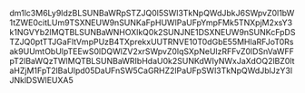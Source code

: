 dm1lc3M6Ly9ldzBLSUNBaWRpSTZJQ0l5SWl3TkNpQWdJbkJ6SWpvZ0l1bW1tZWE0citLUm9TSXNEUW9nSUNKaFpHUWlPaUFpYmpFMk5TNXpjM2xsY3k1NGVYb2lMQTBLSUNBaWNHOXlkQ0k2SUNJNE1DSXNEUW9nSUNKcFpDSTZJQ0ptTTJGaFltVmpPUzB4TXprekxUUTRNVE10T0dGbE55MHlaRFJoT0Rsak9UUmtObUlpTEEwS0lDQWlZV2xrSWpvZ0lqSXpNeUlzRFFvZ0lDSnVaWFFpT2lBaWQzTWlMQTBLSUNBaWRIbHdaU0k2SUNKdWIyNWxJaXdOQ2lBZ0ltaHZjM1FpT2lBaUlpd05DaUFnSW5CaGRHZ2lPaUFpSWl3TkNpQWdJblJzY3lJNklDSWlEUXA5
